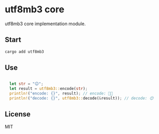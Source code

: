 # utf8mb3 core

utf8mb3 core implementation module.

## Start

```sh
cargo add utf8mb3
```

## Use

```rust

  let str = "😊";
  let result = utf8mb3::encode(str);
  println!("encode: {}", result); // encode: 
  println!("decode: {}", utf8mb3::decode(&result)); // decode: 😊
```

## License

MIT
